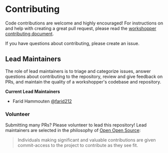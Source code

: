 # Contributing

Code contributions are welcome and highly encouraged! For instructions on and help with creating a great pull request, please read the [workshopper contributing document](https://github.com/workshopper/org/blob/master/CONTRIBUTING.md).

If you have questions about contributing, please create an issue.

## Lead Maintainers

The role of lead maintainers is to triage and categorize issues, answer questions about contributing to the repository, review and give feedback on PRs, and maintain the quality of a workshopper's codebase and repository.

**Current Lead Maintainers**
- Farid Hammouten [@farid212](https://github.com/farid212)

### Volunteer

Submitting many PRs? Please volunteer to lead this repository! Lead maintainers are selected in the philosophy of [Open Open Source](http://openopensource.org/):

> Individuals making significant and valuable contributions are given commit-access to the project to contribute as they see fit.
